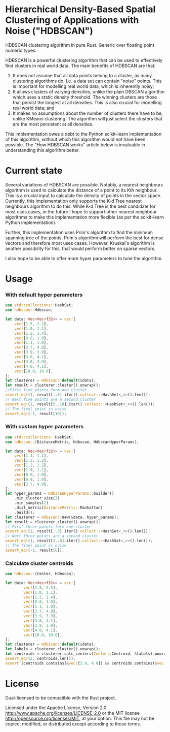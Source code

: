 # Hierarchical Density-Based Spatial Clustering of Applications with Noise ("HDBSCAN")

HDBSCAN clustering algorithm in pure Rust. Generic over floating point numeric types.

HDBSCAN is a powerful clustering algorithm that can be used to effectively find clusters in real world data.
The main benefits of HDBSCAN are that:
 1. It does not assume that all data points belong to a cluster, as many clustering algorithms do. I.e. a data set
    can contain "noise" points. This is important for modelling real world data, which is inherently noisy;
 2. It allows clusters of varying densities, unlike the plain DBSCAN algorithm which uses a static density
    threshold. The winning clusters are those that persist the longest at all densities. This is also crucial
    for modelling real world data; and
 3. It makes no assumptions about the number of clusters there have to be, unlike KMeans clustering. The algorithm
    will just select the clusters that are the most persistent at all densities.

This implementation owes a debt to the Python scikit-learn implementation of this algorithm, without which this
algorithm would not have been possible. The "How HDBSCAN works" article below is invaluable in understanding this
algorithm better.

# Current state
Several variations of HDBSCAN are possible. Notably, a nearest neighbours algorithm is used to calculate the distance 
of a point to its Kth neighbour. This is a crucial input to calculate the density of points in the vector space. 
Currently, this implementation only supports the K-d Tree nearest neighbours algorithm to do this. While K-d Tree is 
the best candidate for most uses cases, in the future I hope to support other nearest neighbour algorithms to make this
implementation more flexible (as per the scikit-learn Python implementation).

Further, this implementation uses Prim's algorithm to find the minimum spanning tree of the points. Prim's algorithm 
will perform the best for dense vectors and therefore most uses cases. However, Kruskal's algorithm is another
possibility for this, that would perform better on sparse vectors.

I also hope to be able to offer more hyper parameters to tune the algorithm.

# Usage
### With default hyper parameters
```rust
use std::collections::HashSet;
use hdbscan::Hdbscan;

let data: Vec<Vec<f32>> = vec![
    vec![1.5, 2.2],
    vec![1.0, 1.1],
    vec![1.2, 1.4],
    vec![0.8, 1.0],
    vec![1.1, 1.0],
    vec![3.7, 4.0],
    vec![3.9, 3.9],
    vec![3.6, 4.1],
    vec![3.8, 3.9],
    vec![4.0, 4.1],
    vec![10.0, 10.0],
];
let clusterer = Hdbscan::default(&data);
let result = clusterer.cluster().unwrap();
//First five points form one cluster
assert_eq!(1, result[..5].iter().collect::<HashSet<_>>().len());
// Next five points are a second cluster
assert_eq!(1, result[5..10].iter().collect::<HashSet<_>>().len());
// The final point is noise
assert_eq!(-1, result[10]);
```

### With custom hyper parameters
```rust
use std::collections::HashSet;
use hdbscan::{DistanceMetric, Hdbscan, HdbscanHyperParams};

let data: Vec<Vec<f32>> = vec![
    vec![1.3, 1.1],
    vec![1.3, 1.2],
    vec![1.2, 1.2],
    vec![1.0, 1.1],
    vec![0.9, 1.0],
    vec![0.9, 1.0],
    vec![3.7, 4.0],
];
let hyper_params = HdbscanHyperParams::builder()
    .min_cluster_size(3)
    .min_samples(2)
    .dist_metric(DistanceMetric::Manhattan)
    .build();
let clusterer = Hdbscan::new(&data, hyper_params);
let result = clusterer.cluster().unwrap();
// First three points form one cluster
assert_eq!(1, result[..3].iter().collect::<HashSet<_>>().len());
// Next three points are a second cluster
assert_eq!(1, result[3..6].iter().collect::<HashSet<_>>().len());
// The final point is noise
assert_eq!(-1, result[6]);
```

### Calculate cluster centroids
```rust
use hdbscan::{Center, Hdbscan};

let data: Vec<Vec<f32>> = vec![
        vec![1.5, 2.2],
        vec![1.0, 1.1],
        vec![1.2, 1.4],
        vec![0.8, 1.0],
        vec![1.1, 1.0],
        vec![3.7, 4.0],
        vec![3.9, 3.9],
        vec![3.6, 4.1],
        vec![3.8, 3.9],
        vec![4.0, 4.1],
        vec![10.0, 10.0],
];
let clusterer = Hdbscan::default(&data);
let labels = clusterer.cluster().unwrap();
let centroids = clusterer.calc_centers(Center::Centroid, &labels).unwrap();
assert_eq!(2, centroids.len());
assert!(centroids.contains(&vec![3.8, 4.0]) && centroids.contains(&vec![1.12, 1.34]));
```

# License
Dual-licensed to be compatible with the Rust project.

Licensed under the Apache License, Version 2.0 http://www.apache.org/licenses/LICENSE-2.0 or the 
MIT license http://opensource.org/licenses/MIT, at your option. This file may not be copied, modified, 
or distributed except according to those terms.
